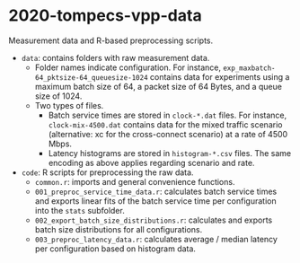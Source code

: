 # 2020-tompecs-vpp-data

Measurement data and R-based preprocessing scripts.

* `data`: contains folders with raw measurement data.
  * Folder names indicate configuration. For instance, `exp_maxbatch-64_pktsize-64_queuesize-1024` contains data for experiments using a maximum batch size of 64, a packet size of 64 Bytes, and a queue size of 1024.
  * Two types of files.
    * Batch service times are stored in `clock-*.dat` files. For instance, `clock-mix-4500.dat` contains data for the mixed traffic scenario (alternative: xc for the cross-connect scenario) at a rate of 4500 Mbps.
    * Latency histograms are stored in `histogram-*.csv` files. The same encoding as above applies regarding scenario and rate. 
* `code`: R scripts for preprocessing the raw data.
  * `common.r`: imports and general convenience functions.
  * `001_preproc_service_time_data.r`: calculates batch service times and exports linear fits of the batch service time per configuration into the `stats` subfolder.
  * `002_export_batch_size_distributions.r`: calculates and exports batch size distributions for all configurations.
  * `003_preproc_latency_data.r`: calculates average / median latency per configuration based on histogram data.
